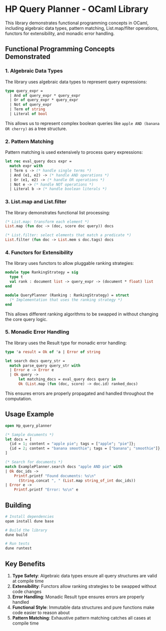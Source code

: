 # HP Query Planner - OCaml Library

This library demonstrates functional programming concepts in OCaml, including algebraic data types, pattern matching, List.map/filter operations, functors for extensibility, and monadic error handling.

## Functional Programming Concepts Demonstrated

### 1. Algebraic Data Types

The library uses algebraic data types to represent query expressions:

```ocaml
type query_expr =
  | And of query_expr * query_expr
  | Or of query_expr * query_expr
  | Not of query_expr
  | Term of string
  | Literal of bool
```

This allows us to represent complex boolean queries like `apple AND (banana OR cherry)` as a tree structure.

### 2. Pattern Matching

Pattern matching is used extensively to process query expressions:

```ocaml
let rec eval_query docs expr =
  match expr with
  | Term s -> (* handle single terms *)
  | And (e1, e2) -> (* handle AND operations *)
  | Or (e1, e2) -> (* handle OR operations *)
  | Not e -> (* handle NOT operations *)
  | Literal b -> (* handle boolean literals *)
```

### 3. List.map and List.filter

The library demonstrates functional list processing:

```ocaml
(* List.map: transform each element *)
List.map (fun doc -> (doc, score doc query)) docs

(* List.filter: select elements that match a predicate *)
List.filter (fun doc -> List.mem s doc.tags) docs
```

### 4. Functors for Extensibility

The library uses functors to allow pluggable ranking strategies:

```ocaml
module type RankingStrategy = sig
  type t
  val rank : document list -> query_expr -> (document * float) list
end

module QueryPlanner (Ranking : RankingStrategy) = struct
  (* Implementation that uses the ranking strategy *)
end
```

This allows different ranking algorithms to be swapped in without changing the core query logic.

### 5. Monadic Error Handling

The library uses the Result type for monadic error handling:

```ocaml
type 'a result = Ok of 'a | Error of string

let search docs query_str =
  match parse_query query_str with
  | Error e -> Error e
  | Ok query ->
      let matching_docs = eval_query docs query in
      Ok (List.map (fun (doc, score) -> doc.id) ranked_docs)
```

This ensures errors are properly propagated and handled throughout the computation.

## Usage Example

```ocaml
open Hp_query_planner

(* Sample documents *)
let docs = [
  {id = 1; content = "apple pie"; tags = ["apple"; "pie"]};
  {id = 2; content = "banana smoothie"; tags = ["banana"; "smoothie"]};
]

(* Search for documents *)
match ExamplePlanner.search docs "apple AND pie" with
| Ok doc_ids -> 
    Printf.printf "Found documents: %s\n" 
      (String.concat ", " (List.map string_of_int doc_ids))
| Error e -> 
    Printf.printf "Error: %s\n" e
```

## Building

```bash
# Install dependencies
opam install dune base

# Build the library
dune build

# Run tests
dune runtest
```

## Key Benefits

1. **Type Safety**: Algebraic data types ensure all query structures are valid at compile time
2. **Extensibility**: Functors allow ranking strategies to be swapped without code changes
3. **Error Handling**: Monadic Result type ensures errors are properly handled
4. **Functional Style**: Immutable data structures and pure functions make code easier to reason about
5. **Pattern Matching**: Exhaustive pattern matching catches all cases at compile time 